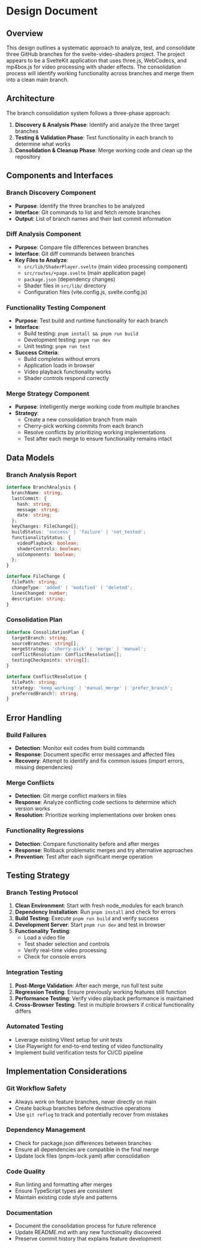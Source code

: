# Design Document

## Overview

This design outlines a systematic approach to analyze, test, and consolidate three GitHub branches for the svelte-video-shaders project. The project appears to be a SvelteKit application that uses three.js, WebCodecs, and mp4box.js for video processing with shader effects. The consolidation process will identify working functionality across branches and merge them into a clean main branch.

## Architecture

The branch consolidation system follows a three-phase approach:

1. **Discovery & Analysis Phase**: Identify and analyze the three target branches
2. **Testing & Validation Phase**: Test functionality in each branch to determine what works
3. **Consolidation & Cleanup Phase**: Merge working code and clean up the repository

## Components and Interfaces

### Branch Discovery Component
- **Purpose**: Identify the three branches to be analyzed
- **Interface**: Git commands to list and fetch remote branches
- **Output**: List of branch names and their last commit information

### Diff Analysis Component  
- **Purpose**: Compare file differences between branches
- **Interface**: Git diff commands between branches
- **Key Files to Analyze**:
  - `src/lib/ShaderPlayer.svelte` (main video processing component)
  - `src/routes/+page.svelte` (main application page)
  - `package.json` (dependency changes)
  - Shader files in `src/lib/` directory
  - Configuration files (vite.config.js, svelte.config.js)

### Functionality Testing Component
- **Purpose**: Test build and runtime functionality for each branch
- **Interface**: 
  - Build testing: `pnpm install && pnpm run build`
  - Development testing: `pnpm run dev`
  - Unit testing: `pnpm run test`
- **Success Criteria**:
  - Build completes without errors
  - Application loads in browser
  - Video playback functionality works
  - Shader controls respond correctly

### Merge Strategy Component
- **Purpose**: Intelligently merge working code from multiple branches
- **Strategy**:
  - Create a new consolidation branch from main
  - Cherry-pick working commits from each branch
  - Resolve conflicts by prioritizing working implementations
  - Test after each merge to ensure functionality remains intact

## Data Models

### Branch Analysis Report
```typescript
interface BranchAnalysis {
  branchName: string;
  lastCommit: {
    hash: string;
    message: string;
    date: string;
  };
  keyChanges: FileChange[];
  buildStatus: 'success' | 'failure' | 'not_tested';
  functionalityStatus: {
    videoPlayback: boolean;
    shaderControls: boolean;
    uiComponents: boolean;
  };
}

interface FileChange {
  filePath: string;
  changeType: 'added' | 'modified' | 'deleted';
  linesChanged: number;
  description: string;
}
```

### Consolidation Plan
```typescript
interface ConsolidationPlan {
  targetBranch: string;
  sourceBranches: string[];
  mergeStrategy: 'cherry-pick' | 'merge' | 'manual';
  conflictResolution: ConflictResolution[];
  testingCheckpoints: string[];
}

interface ConflictResolution {
  filePath: string;
  strategy: 'keep_working' | 'manual_merge' | 'prefer_branch';
  preferredBranch?: string;
}
```

## Error Handling

### Build Failures
- **Detection**: Monitor exit codes from build commands
- **Response**: Document specific error messages and affected files
- **Recovery**: Attempt to identify and fix common issues (import errors, missing dependencies)

### Merge Conflicts
- **Detection**: Git merge conflict markers in files
- **Response**: Analyze conflicting code sections to determine which version works
- **Resolution**: Prioritize working implementations over broken ones

### Functionality Regressions
- **Detection**: Compare functionality before and after merges
- **Response**: Rollback problematic merges and try alternative approaches
- **Prevention**: Test after each significant merge operation

## Testing Strategy

### Branch Testing Protocol
1. **Clean Environment**: Start with fresh node_modules for each branch
2. **Dependency Installation**: Run `pnpm install` and check for errors
3. **Build Testing**: Execute `pnpm run build` and verify success
4. **Development Server**: Start `pnpm run dev` and test in browser
5. **Functionality Testing**: 
   - Load a video file
   - Test shader selection and controls
   - Verify real-time video processing
   - Check for console errors

### Integration Testing
1. **Post-Merge Validation**: After each merge, run full test suite
2. **Regression Testing**: Ensure previously working features still function
3. **Performance Testing**: Verify video playback performance is maintained
4. **Cross-Browser Testing**: Test in multiple browsers if critical functionality differs

### Automated Testing
- Leverage existing Vitest setup for unit tests
- Use Playwright for end-to-end testing of video functionality
- Implement build verification tests for CI/CD pipeline

## Implementation Considerations

### Git Workflow Safety
- Always work on feature branches, never directly on main
- Create backup branches before destructive operations
- Use `git reflog` to track and potentially recover from mistakes

### Dependency Management
- Check for package.json differences between branches
- Ensure all dependencies are compatible in the final merge
- Update lock files (pnpm-lock.yaml) after consolidation

### Code Quality
- Run linting and formatting after merges
- Ensure TypeScript types are consistent
- Maintain existing code style and patterns

### Documentation
- Document the consolidation process for future reference
- Update README.md with any new functionality discovered
- Preserve commit history that explains feature development